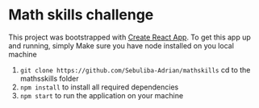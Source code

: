 # Math skills challenge
This project was bootstrapped with [Create React App](https://github.com/facebookincubator/create-react-app).
To get this app up and running, simply 
Make sure you have node installed on you local machine

1. ```git clone https://github.com/Sebuliba-Adrian/mathskills```
cd to the mathsskills folder
2. ```npm install``` to install all required dependencies
3. ```npm start``` to run the application on your machine